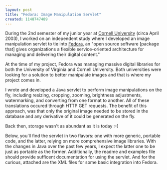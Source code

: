 ```yaml
--- 
layout: post
title: "Fedora: Image Manipulation Servlet"
created: 1148747489
---
```

During the 2nd semester of my junior year at <a href="http://www.cornell.edu">Cornell University</a> (circa April 2003), I worked on an independent study where I developed an image manipulation servlet to tie into <a href="http://www.fedora.info/">Fedora</a>, an "open source software [package that] gives organizations a flexible service-oriented architecture for managing and delivering their digital content."

At the time of my project, Fedora was managing massive digital libraries for both the University of Virginia and Cornell University. Both universities were looking for a solution to better manipulate images and that is where my project comes in.

I wrote and developed a Java servlet to perform image manipulations on the fly, including resizing, cropping, zooming, brightness adjustments, watermarking, and converting from one format to another. All of these translations occured through HTTP GET requests. The benefit of this approach, was that only the original image needed to be stored in the database and any derivative of it could be generated on the fly.

Back then, storage wasn't as abundant as it is today :-)

Below, you'll find the servlet in two flavors: one with more generic, portable code, and the latter, relying on more comprehensive image libraries. With the changes in Java over the past few years, I expect  the latter one to be just as portable as the former. Additionally, the readme and examples file should provide sufficent documentation for using the servlet. And for the curious, attached are the XML files for some basic integration into Fedora.
